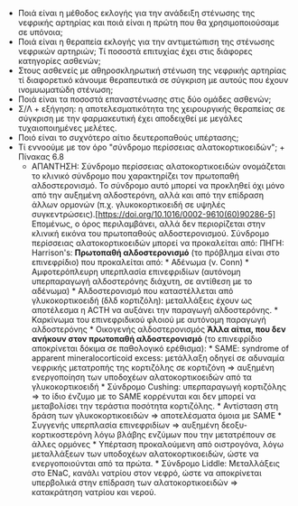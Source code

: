 * Ποιά είναι η μέθοδος εκλογής για την ανάδειξη στένωσης της νεφρικής αρτηρίας και ποιά είναι η πρώτη που θα χρησιμοποιούσαμε σε υπόνοια; 
* Ποιά είναι η θεραπεία εκλογής για την αντιμετώπιση της στένωσης νεφρικών αρτηριών; Τί ποσοστά επιτυχίας έχει στις διάφορες κατηγορίες ασθενών; 
* Στους ασθενείς με αθηροσκληρωτική στένωση της νεφρικής αρτηρίας τί διαφορετικό κάνουμε θεραπευτικά σε σύγκριση με αυτούς που έχουν ινομυωματώδη στένωση; 
* Ποιά είναι τα ποσοστά επαναστένωσης στις δύο ομάδες ασθενών; 
* Σ/Λ + εξήγηση: η αποτελεσματικότητα της χειρουργικής θεραπείας σε σύγκριση με την φαρμακευτική έχει αποδειχθεί με μεγάλες τυχαιοποιημένες μελέτες. 
* Ποιό είναι το συχνότερο αίτιο δευτεροπαθούς υπέρτασης; 
* Τί εννοούμε με τον όρο "σύνδρομο περίσσειας αλατοκορτικοειδών"; + Πίνακας 6.8
	* ΑΠΑΝΤΗΣΗ: Σύνδρομο περίσσειας αλατοκορτικοειδών ονομάζεται το κλινικό σύνδρομο που χαρακτηρίζει τον πρωτοπαθή αλδοστερονισμό. Το σύνδρομο αυτό μπορεί να προκληθεί όχι μόνο από την αυξημένη αλδοστερόνη, αλλά και από την επίδραση άλλων ορμονών (π.χ. γλυκοκορτικοειδή σε υψηλές συγκεντρώσεις).[https://doi.org/10.1016/0002-9610(60)90286-5] Επομένως, ο όρος περιλαμβάνει, αλλά δεν περιορίζεται στην κλινική εικόνα του πρωτοπαθούς αλδοστερονισμού. Σύνδρομο περίσσειας αλατοκορτικοειδών μπορεί να προκαλείται από: 
		ΠΗΓΗ: Harrison's:
		__Πρωτοπαθή αλδοστερονισμό__ (το πρόβλημα είναι στο επινεφρίδιο) που προκαλείται από: 
			* Αδένωμα (ν. Conn) 
			* Αμφοτερόπλευρη υπερπλασία επινεφριδίων (αυτόνομη υπερπαραγωγή αλδοστερόνης διάχυτη, σε αντίθεση με το αδένωμα)
			* Αλδοστερονισμό που καταστέλλεται από γλυκοκορτικοειδή (δλδ κορτιζόλη): μεταλλάξεις έχουν ως αποτέλεσμα η ACTH να αυξάνει την παραγωγή αλδοστερόνης. 
			* Καρκίνωμα του επινεφριδικού φλοιού με αυτόνομη παραγωγή αλδοστερόνης 
			* Οικογενής αλδοστερονισμός
		__Άλλα αίτια, που δεν ανήκουν στον πρωτοπαθή αλδοστερονισμό__ (το επινεφρίδιο αποκρίνεται δόκιμα σε παθολογικό ερέθισμα): 
			* SAME: syndrome of apparent mineralocorticoid excess: μετάλλαξη οδηγεί σε αδυναμία νεφρικής μετατροπής της κορτιζόλης σε κορτιζόνη => αυξημένη ενεργοποίηση των υποδοχέων αλατοκορτικοειδών από τα γλυκοκορτικοειδή 
			* Σύνδρομο Cushing: υπερπαραγωγή κορτιζόλης => το ίδιο ένζυμο με το SAME κορρένυται και δεν μπορεί να μεταβολίσει την τεράστια ποσότητα κορτιζόλης. 
			* Αντίσταση στη δράση των γλυκοκορτικοειδών => αποτελέσματα όμοια με SAME
			* Συγγενής υπερπλασία επινεφριδίων => αυξημένη δεοξυ-κορτικοστερόνη λόγω βλάβης ενζύμων που την μετατρέπουν σε άλλες ορμόνες
			* Υπέρταση προκαλούμενη από οιστρογόνα, λόγω μεταλλάξεων των υποδοχέων αλατοκορτικοειδών, ώστε να ενεργοποιούνται από τα πρώτα. 
			* Σύνδρομο Liddle: Μεταλλάξεις στο ENaC, κανάλι νατρίου στον νεφρό, ώστε να αποκρίνεται υπερβολικά στην επίδραση των αλατοκορτικοειδών => κατακράτηση νατρίου και νερού. 



